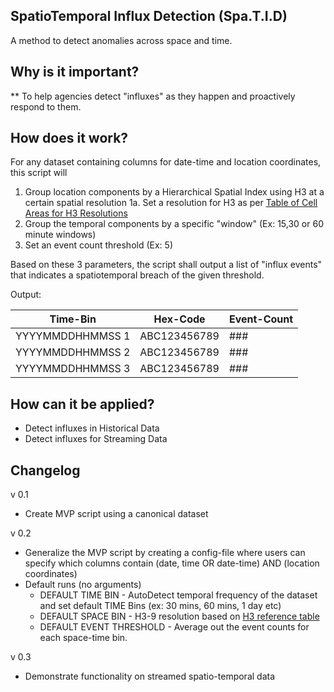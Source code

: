 ## **SpatioTemporal Influx Detection (Spa.T.I.D)**
A method to detect anomalies across space and time.


## Why is it important?

** 
To help agencies detect "influxes" as they happen and proactively respond to them.

## **How does it work?**

For any dataset containing columns for date-time and location coordinates, this script will

1. Group location components by a Hierarchical Spatial Index using H3 at a certain spatial resolution
1a. Set a resolution for H3 as per [Table of Cell Areas for H3 Resolutions](https://h3geo.org/docs/core-library/restable)
2. Group the temporal components by a specific "window" (Ex: 15,30 or 60 minute windows)
3. Set an event count threshold (Ex: 5)

Based on these 3 parameters, the script shall output a list of "influx events" that indicates a spatiotemporal breach of the given threshold.

Output:


|Time-Bin  | Hex-Code | Event-Count|
|--|--|--|
|YYYYMMDDHHMMSS 1 |ABC123456789  | ### |
|YYYYMMDDHHMMSS 2 |ABC123456789  | ### |
|YYYYMMDDHHMMSS 3 |ABC123456789  | ### |


## **How can it be applied?**

* Detect influxes in Historical Data
* Detect influxes for Streaming Data

## Changelog

v 0.1

 - Create MVP script using a canonical dataset

v 0.2

 - Generalize the MVP script by creating a config-file where users can specify which columns contain (date, time OR date-time) AND (location coordinates)
 - Default runs (no arguments)
   - DEFAULT TIME BIN - AutoDetect temporal frequency of the dataset and set default TIME Bins (ex: 30 mins, 60 mins, 1 day etc)
   - DEFAULT SPACE BIN - H3-9 resolution based on [H3 reference table](https://h3geo.org/docs/core-library/restable)
   - DEFAULT EVENT THRESHOLD - Average out the event counts for each space-time bin.
   
v 0.3

- Demonstrate functionality on streamed spatio-temporal data 
